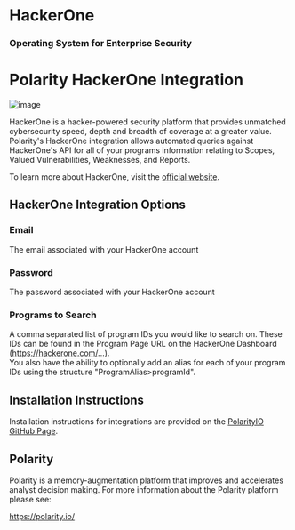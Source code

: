 # HackerOne
### Operating System for Enterprise Security

# Polarity HackerOne Integration

![image](https://img.shields.io/badge/status-beta-green.svg)

HackerOne is a hacker-powered security platform that provides unmatched cybersecurity speed, depth and breadth of coverage at a greater value.
Polarity's HackerOne integration allows automated queries against HackerOne's API for all of your programs information relating to Scopes, Valued Vulnerabilities, Weaknesses, and Reports.



To learn more about HackerOne, visit the [official website](https://register.paloaltonetworks.com/introducingcortexxsoar).


## HackerOne Integration Options

### Email

The email associated with your HackerOne account

### Password

The password associated with your HackerOne account

### Programs to Search

A comma separated list of program IDs you would like to search on. These IDs can be found in the Program Page URL on the HackerOne Dashboard (https://hackerone.com/<program-id>...).  
You also have the ability to optionally add an alias for each of your program IDs using the structure "ProgramAlias>programId".


## Installation Instructions

Installation instructions for integrations are provided on the [PolarityIO GitHub Page](https://polarityio.github.io/).


## Polarity

Polarity is a memory-augmentation platform that improves and accelerates analyst decision making.  For more information about the Polarity platform please see:

https://polarity.io/
